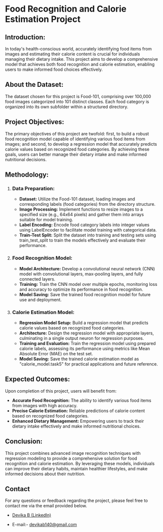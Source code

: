 # Food Recognition and Calorie Estimation Project

## Introduction:

In today's health-conscious world, accurately identifying food items from images and estimating their calorie content is crucial for individuals managing their dietary intake. This project aims to develop a comprehensive model that achieves both food recognition and calorie estimation, enabling users to make informed food choices effectively.

## About the Dataset:

The dataset chosen for this project is Food-101, comprising over 100,000 food images categorized into 101 distinct classes. Each food category is organized into its own subfolder within a structured directory.

## Project Objectives:
The primary objectives of this project are twofold: first, to build a robust food recognition model capable of identifying various food items from images; and second, to develop a regression model that accurately predicts calorie values based on recognized food categories. By achieving these goals, users can better manage their dietary intake and make informed nutritional decisions.

## Methodology:

1. ### Data Preparation:
   - **Dataset:** Utilize the Food-101 dataset, loading images and corresponding labels (food categories) from the directory structure.
   - **Image Processing:** Implement functions to resize images to a specified size (e.g., 64x64 pixels) and gather them into arrays suitable for model training.
   - **Label Encoding:** Encode food category labels into integer values using LabelEncoder to facilitate model training with categorical data.
   - **Train-Test Split:** Split the dataset into training and testing sets using train_test_split to train the models effectively and evaluate their performance.

2. ### Food Recognition Model:
   - **Model Architecture:** Develop a convolutional neural network (CNN) model with convolutional layers, max-pooling layers, and fully connected layers.
   - **Training:** Train the CNN model over multiple epochs, monitoring loss and accuracy to optimize its performance in food recognition.
   - **Model Saving:** Save the trained food recognition model for future use and deployment.

3. ### Calorie Estimation Model:
   - **Regression Model Setup:** Build a regression model that predicts calorie values based on recognized food categories.
   - **Architecture:** Design the regression model with appropriate layers, culminating in a single output neuron for regression purposes.
   - **Training and Evaluation:** Train the regression model using prepared calorie labels, assessing its performance using metrics like Mean Absolute Error (MAE) on the test set.
   - **Model Saving:** Save the trained calorie estimation model as "calorie_model.task5" for practical applications and future reference.

## Expected Outcomes:
Upon completion of this project, users will benefit from:
- **Accurate Food Recognition:** The ability to identify various food items from images with high accuracy.
- **Precise Calorie Estimation:** Reliable predictions of calorie content based on recognized food categories.
- **Enhanced Dietary Management:** Empowering users to track their dietary intake effectively and make informed nutritional choices.

## Conclusion:
This project combines advanced image recognition techniques with regression modeling to provide a comprehensive solution for food recognition and calorie estimation. By leveraging these models, individuals can improve their dietary habits, maintain healthier lifestyles, and make informed decisions about their nutrition.

## Contact
For any questions or feedback regarding the project, please feel free to contact me via the email provided below.

- <a href="https://www.linkedin.com/in/devika-b-826637288/"> Devika B (LinkedIn)</a>

- E-mail:- devikab140@gmail.com

